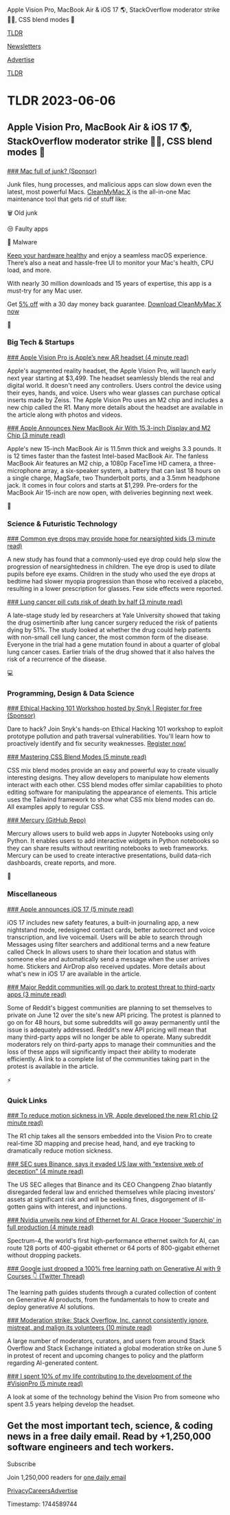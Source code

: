 Apple Vision Pro, MacBook Air & iOS 17 🌎, StackOverflow moderator strike 👨‍💻, CSS blend modes 🎨

[TLDR](/)

[Newsletters](/newsletters)

[Advertise](https://advertise.tldr.tech/)

[TLDR](/)

# TLDR 2023-06-06

## Apple Vision Pro, MacBook Air & iOS 17 🌎, StackOverflow moderator strike 👨‍💻, CSS blend modes 🎨

### 

[### Mac full of junk? (Sponsor)](https://macpaw.com/store/cleanmymac/tldr?utm_source=tldr&amp;utm_medium=pr&amp;utm_campaign=en-newsletter-2023-q2-wwdc)

Junk files, hung processes, and malicious apps can slow down even the latest, most powerful Macs. [CleanMyMac X](https://macpaw.com/store/cleanmymac/tldr?utm_source=tldr&utm_medium=pr&utm_campaign=en-newsletter-2023-q2-wwdc) is the all-in-one Mac maintenance tool that gets rid of stuff like:

🗑️ Old junk

😒 Faulty apps

🦠 Malware

[Keep your hardware healthy](https://macpaw.com/store/cleanmymac/tldr?utm_source=tldr&utm_medium=pr&utm_campaign=en-newsletter-2023-q2-wwdc) and enjoy a seamless macOS experience. There’s also a neat and hassle-free UI to monitor your Mac's health, CPU load, and more.

With nearly 30 million downloads and 15 years of expertise, this app is a must-try for any Mac user.

Get [5% off](https://macpaw.com/store/cleanmymac/tldr?utm_source=tldr&utm_medium=pr&utm_campaign=en-newsletter-2023-q2-wwdc) with a 30 day money back guarantee. [Download CleanMyMac X now](https://macpaw.com/store/cleanmymac/tldr?utm_source=tldr&utm_medium=pr&utm_campaign=en-newsletter-2023-q2-wwdc)

📱

### Big Tech & Startups

[### Apple Vision Pro is Apple’s new AR headset (4 minute read)](https://www.theverge.com/2023/6/5/23738968/apple-vision-pro-ar-headset-features-specs-price-release-date-wwdc-2023?utm_source=tldrnewsletter)

Apple's augmented reality headset, the Apple Vision Pro, will launch early next year starting at $3,499. The headset seamlessly blends the real and digital world. It doesn't need any controllers. Users control the device using their eyes, hands, and voice. Users who wear glasses can purchase optical inserts made by Zeiss. The Apple Vision Pro uses an M2 chip and includes a new chip called the R1. Many more details about the headset are available in the article along with photos and videos.

[### Apple Announces New MacBook Air With 15.3-inch Display and M2 Chip (3 minute read)](https://www.macrumors.com/2023/06/05/apple-new-15-inch-macbook-air/?utm_source=tldrnewsletter)

Apple's new 15-inch MacBook Air is 11.5mm thick and weighs 3.3 pounds. It is 12 times faster than the fastest Intel-based MacBook Air. The fanless MacBook Air features an M2 chip, a 1080p FaceTime HD camera, a three-microphone array, a six-speaker system, a battery that can last 18 hours on a single charge, MagSafe, two Thunderbolt ports, and a 3.5mm headphone jack. It comes in four colors and starts at $1,299. Pre-orders for the MacBook Air 15-inch are now open, with deliveries beginning next week.

🚀

### Science & Futuristic Technology

[### Common eye drops may provide hope for nearsighted kids (3 minute read)](https://newatlas.com/medical/common-eye-drops-hope-nearsighted-kids-atropine/?utm_source=tldrnewsletter)

A new study has found that a commonly-used eye drop could help slow the progression of nearsightedness in children. The eye drop is used to dilate pupils before eye exams. Children in the study who used the eye drops at bedtime had slower myopia progression than those who received a placebo, resulting in a lower prescription for glasses. Few side effects were reported.

[### Lung cancer pill cuts risk of death by half (3 minute read)](https://www.theguardian.com/science/2023/jun/04/lung-cancer-pill-cuts-risk-of-death-by-half-says-thrilling-study?utm_source=tldrnewsletter)

A late-stage study led by researchers at Yale University showed that taking the drug osimertinib after lung cancer surgery reduced the risk of patients dying by 51%. The study looked at whether the drug could help patients with non-small cell lung cancer, the most common form of the disease. Everyone in the trial had a gene mutation found in about a quarter of global lung cancer cases. Earlier trials of the drug showed that it also halves the risk of a recurrence of the disease.

💻

### Programming, Design & Data Science

[### Ethical Hacking 101 Workshop hosted by Snyk | Register for free (Sponsor)](https://go.snyk.io/202306-ethical-hacking-101-workshop-2.html?utm_campaign=eh-101_06-2023&amp;utm_medium=paid-email&amp;utm_source=tldr&amp;utm_content=202306-ethical-hacking-101-workshop-2)

Dare to hack? Join Snyk's hands-on Ethical Hacking 101 workshop to exploit prototype pollution and path traversal vulnerabilities. You'll learn how to proactively identify and fix security weaknesses. [Register now!](https://go.snyk.io/202306-ethical-hacking-101-workshop-2.html?utm_campaign=eh-101_06-2023&utm_medium=paid-email&utm_source=tldr&utm_content=202306-ethical-hacking-101-workshop-2)

[### Mastering CSS Blend Modes (5 minute read)](https://www.kodingkitty.com/blog/blend-modes/?utm_source=tldrnewsletter)

CSS mix blend modes provide an easy and powerful way to create visually interesting designs. They allow developers to manipulate how elements interact with each other. CSS blend modes offer similar capabilities to photo editing software for manipulating the appearance of elements. This article uses the Tailwind framework to show what CSS mix blend modes can do. All examples apply to regular CSS.

[### Mercury (GitHub Repo)](https://github.com/mljar/mercury?utm_source=tldrnewsletter)

Mercury allows users to build web apps in Jupyter Notebooks using only Python. It enables users to add interactive widgets in Python notebooks so they can share results without rewriting notebooks to web frameworks. Mercury can be used to create interactive presentations, build data-rich dashboards, create reports, and more.

🎁

### Miscellaneous

[### Apple announces iOS 17 (5 minute read)](https://www.theverge.com/2023/6/5/23738813/apple-ios-17-features-specs-updates-wwdc-2023?utm_source=tldrnewsletter)

iOS 17 includes new safety features, a built-in journaling app, a new nightstand mode, redesigned contact cards, better autocorrect and voice transcription, and live voicemail. Users will be able to search through Messages using filter searchers and additional terms and a new feature called Check In allows users to share their location and status with someone else and automatically send a message when the user arrives home. Stickers and AirDrop also received updates. More details about what's new in iOS 17 are available in the article.

[### Major Reddit communities will go dark to protest threat to third-party apps (3 minute read)](https://www.theverge.com/2023/6/5/23749188/reddit-subreddit-private-protest-api-changes-apollo-charges?utm_source=tldrnewsletter)

Some of Reddit's biggest communities are planning to set themselves to private on June 12 over the site's new API pricing. The protest is planned to go on for 48 hours, but some subreddits will go away permanently until the issue is adequately addressed. Reddit's new API pricing will mean that many third-party apps will no longer be able to operate. Many subreddit moderators rely on third-party apps to manage their communities and the loss of these apps will significantly impact their ability to moderate efficiently. A link to a complete list of the communities taking part in the protest is available in the article.

⚡

### Quick Links

[### To reduce motion sickness in VR, Apple developed the new R1 chip (2 minute read)](https://techcrunch.com/2023/06/05/apple-r1-chip-apple-vision-pro/?utm_source=tldrnewsletter)

The R1 chip takes all the sensors embedded into the Vision Pro to create real-time 3D mapping and precise head, hand, and eye tracking to dramatically reduce motion sickness.

[### SEC sues Binance, says it evaded US law with “extensive web of deception” (4 minute read)](https://arstechnica.com/tech-policy/2023/06/sec-sues-binance-says-it-evaded-us-law-with-extensive-web-of-deception/?utm_source=tldrnewsletter)

The US SEC alleges that Binance and its CEO Changpeng Zhao blatantly disregarded federal law and enriched themselves while placing investors' assets at significant risk and will be seeking fines, disgorgement of ill-gotten gains with interest, and injunctions.

[### Nvidia unveils new kind of Ethernet for AI, Grace Hopper 'Superchip' in full production (4 minute read)](https://www.zdnet.com/article/nvidia-unveils-new-kind-of-ethernet-for-ai-grace-hopper-superchip-in-full-production/?utm_source=tldrnewsletter)

Spectrum-4, the world's first high-performance ethernet switch for AI, can route 128 ports of 400-gigabit ethernet or 64 ports of 800-gigabit ethernet without dropping packets.

[### Google just dropped a 100% free learning path on Generative AI with 9 Courses 👇 (Twitter Thread)](https://threadreaderapp.com/alliekmiller/status/1665402499245961216)

The learning path guides students through a curated collection of content on Generative AI products, from the fundamentals to how to create and deploy generative AI solutions.

[### Moderation strike: Stack Overflow, Inc. cannot consistently ignore, mistreat, and malign its volunteers (10 minute read)](https://meta.stackexchange.com/questions/389811/moderation-strike-stack-overflow-inc-cannot-consistently-ignore-mistreat-an?utm_source=tldrnewsletter)

A large number of moderators, curators, and users from around Stack Overflow and Stack Exchange initiated a global moderation strike on June 5 in protest of recent and upcoming changes to policy and the platform regarding AI-generated content.

[### I spent 10% of my life contributing to the development of the #VisionPro (5 minute read)](https://threadreaderapp.com/sterlingcrispin/status/1665792422914453506)

A look at some of the technology behind the Vision Pro from someone who spent 3.5 years helping develop the headset.

## Get the most important tech, science, & coding news in a free daily email. Read by +1,250,000 software engineers and tech workers.

Subscribe

Join 1,250,000 readers for [one daily email](/api/latest/tech)

[Privacy](/privacy)[Careers](https://jobs.ashbyhq.com/tldr.tech)[Advertise](/tech/advertise)

Timestamp: 1744589744